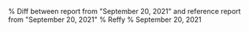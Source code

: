 % Diff between report from "September 20, 2021" and reference report from "September 20, 2021"
% Reffy
% September 20, 2021

